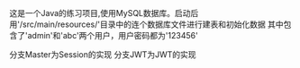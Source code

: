 这是一个Java的练习项目,使用MySQL数据库。启动后用'/src/main/resources/'目录中的连个数据库文件进行建表和初始化数据
其中包含了'admin'和'abc'两个用户，用户密码都为'123456'

分支Master为Session的实现
分支JWT为JWT的实现